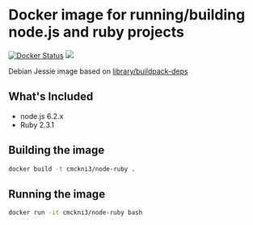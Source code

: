 # Docker image for running/building node.js and ruby projects

[![Docker Status](https://img.shields.io/badge/docker-ready-blue.svg)](https://registry.hub.docker.com/u/cmckni3/node-ruby) [![](https://images.microbadger.com/badges/image/cmckni3/node-ruby.svg)](https://microbadger.com/images/cmckni3/node-ruby "Get your own image badge on microbadger.com")

Debian Jessie image based on [library/buildpack-deps](https://github.com/docker-library/buildpack-deps)

## What's Included

* node.js 6.2.x
* Ruby 2.3.1

## Building the image

```sh
docker build -t cmckni3/node-ruby .
```

## Running the image

```sh
docker run -it cmckni3/node-ruby bash
```
